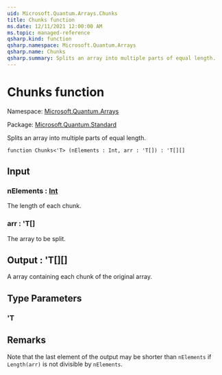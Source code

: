 ```yaml
---
uid: Microsoft.Quantum.Arrays.Chunks
title: Chunks function
ms.date: 12/11/2021 12:00:00 AM
ms.topic: managed-reference
qsharp.kind: function
qsharp.namespace: Microsoft.Quantum.Arrays
qsharp.name: Chunks
qsharp.summary: Splits an array into multiple parts of equal length.
---
```


# Chunks function

Namespace: [Microsoft.Quantum.Arrays](xref:Microsoft.Quantum.Arrays)

Package: [Microsoft.Quantum.Standard](https://nuget.org/packages/Microsoft.Quantum.Standard)


Splits an array into multiple parts of equal length.

```qsharp
function Chunks<'T> (nElements : Int, arr : 'T[]) : 'T[][]
```


## Input

### nElements : [Int](xref:microsoft.quantum.qsharp.valueliterals#int-literals)

The length of each chunk.


### arr : 'T[]

The array to be split.



## Output : 'T[][]

A array containing each chunk of the original array.

## Type Parameters

### 'T



## Remarks

Note that the last element of the output may be shorterthan `nElements` if `Length(arr)` is not divisible by `nElements`.